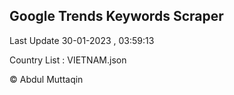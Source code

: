 

## Google Trends Keywords Scraper 
 
Last Update 30-01-2023 , 03:59:13

Country List :
VIETNAM.json



© Abdul Muttaqin 
